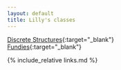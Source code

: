 ```yaml
---
layout: default
title: Lilly's classes
---
```

[Discrete Structures](https://course.ccs.neu.edu/cs1800f19/){:target="_blank"}  
[Fundies](https://course.ccs.neu.edu/cs2500f19/){:target="_blank"}  

{% include_relative links.md %}
